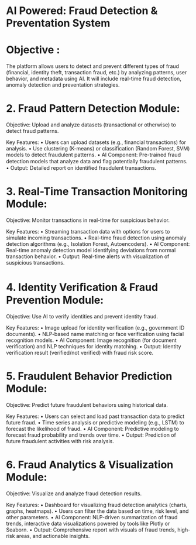 # AI Powered: Fraud Detection & Preventation System

# Objective :
The platform allows users to detect and prevent different types of fraud (financial, identity theft, transaction fraud, etc.) by analyzing patterns, user behavior, and metadata using AI. It will include real-time fraud detection, anomaly detection and preventation strategies.

# 2. Fraud Pattern Detection Module:

Objective: Upload and analyze datasets (transactional or otherwise) to detect fraud patterns.

Key Features:
•	Users can upload datasets (e.g., financial transactions) for analysis.
•	Use clustering (K-means) or classification (Random Forest, SVM) models to detect fraudulent patterns.
•	AI Component: Pre-trained fraud detection models that analyze data and ﬂag potentially fraudulent patterns.
•	Output: Detailed report on identified fraudulent transactions.

# 3.	Real-Time Transaction Monitoring Module:

Objective: Monitor transactions in real-time for suspicious behavior.

Key Features:
•	Streaming transaction data with options for users to simulate incoming transactions.
•	Real-time fraud detection using anomaly detection algorithms (e.g., Isolation Forest, Autoencoders).
•	AI Component: Real-time anomaly detection model identifying deviations from normal transaction behavior.
•	Output: Real-time alerts with visualization of suspicious transactions.

# 4.	Identity Veriﬁcation & Fraud Prevention Module:

Objective: Use AI to verify identities and prevent identity fraud.

Key Features:
•	Image upload for identity verification (e.g., government ID documents).
•	NLP-based name matching or face verification using facial recognition models.
•	AI Component: Image recognition (for document verification) and NLP techniques for identity matching.
•	Output: Identity verification result (verified/not verified) with fraud risk score.

# 5.	Fraudulent Behavior Prediction Module:

Objective: Predict future fraudulent behaviors using historical data.

Key Features:
•	Users can select and load past transaction data to predict future fraud.
•	Time series analysis or predictive modeling (e.g., LSTM) to forecast the likelihood of fraud.
•	AI Component: Predictive modeling to forecast fraud probability and trends over time.
•	Output: Prediction of future fraudulent activities with risk analysis.

# 6.	Fraud Analytics & Visualization Module:

Objective: Visualize and analyze fraud detection results.

Key Features:
•	Dashboard for visualizing fraud detection analytics (charts, graphs, heatmaps).
•	Users can filter the data based on time, risk level, and other parameters.
•	AI Component: NLP-driven summarization of fraud trends, interactive data visualizations powered by tools like Plotly or Seaborn.
•	Output: Comprehensive report with visuals of fraud trends, high-risk areas, and actionable insights.
